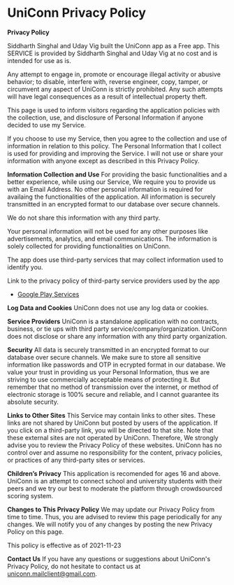 # UniConn Privacy Policy

**Privacy Policy**

Siddharth Singhal and Uday Vig built the UniConn app as a Free app. This SERVICE is provided by Siddharth Singhal and Uday Vig at no cost and is intended for use as is.

Any attempt to engage in, promote or encourage illegal activity or abusive behavior; to disable, interfere with, reverse engineer, copy, tamper, or circumvent any aspect of UniConn is strictly prohibited. Any such attempts will have legal consequences as a result of intellectual property theft. 


This page is used to inform visitors regarding the application policies with the collection, use, and disclosure of Personal Information if anyone decided to use my Service.

If you choose to use my Service, then you agree to the collection and use of information in relation to this policy. The Personal Information that I collect is used for providing and improving the Service. I will not use or share your information with anyone except as described in this Privacy Policy.

**Information Collection and Use**
For providing the basic functionalities and a better experience, while using our Service, We require you to provide us with an Email Address. No other personal information is required for availaing the functionalities of the application. All information is securely transmitted in an encrypted format to our database over secure channels.

We do not share this information with any third party. 

Your personal information will not be used for any other purposes like advertisements, analytics, and email communications. The information is solely collected for providing functionalities on UniConn.

The app does use third-party services that may collect information used to identify you.

Link to the privacy policy of third-party service providers used by the app

*   [Google Play Services](https://www.google.com/policies/privacy/)


**Log Data and Cookies**
UniConn does not use any log data or cookies.

**Service Providers**
UniConn is a standalone application with no contracts, business, or tie ups with third party service/company/organization.
UniConn does not disclose or share any information with any third party organization.

**Security**
All data is securely transmitted in an encrypted format to our database over secure channels. We make sure to store all sensitive information like passwords and OTP in ecrypted format in our database.
We value your trust in providing us your Personal Information, thus we are striving to use commercially acceptable means of protecting it. But remember that no method of transmission over the internet, or method of electronic storage is 100% secure and reliable, and I cannot guarantee its absolute security.

**Links to Other Sites**
This Service may contain links to other sites. These links are not shared by UniConn but posted by users of the application. If you click on a third-party link, you will be directed to that site. Note that these external sites are not operated by UniConn. Therefore, We strongly advise you to review the Privacy Policy of these websites. UniConn has no control over and assume no responsibility for the content, privacy policies, or practices of any third-party sites or services.

**Children’s Privacy**
This application is recomended for ages 16 and above. UniConn is an attempt to connect school and university students with their peers and we try our best to moderate the platform through crowdsourced scoring system.

**Changes to This Privacy Policy**
We may update our Privacy Policy from time to time. Thus, you are advised to review this page periodically for any changes. We will notify you of any changes by posting the new Privacy Policy on this page.

This policy is effective as of 2021-11-23

**Contact Us**
If you have any questions or suggestions about UniConn's Privacy Policy, do not hesitate to contact us at uniconn.mailclient@gmail.com.
